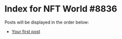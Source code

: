 # Index for NFT World #8836
Posts will be displayed in the order below:

- [Your first post](./001-first.md)


